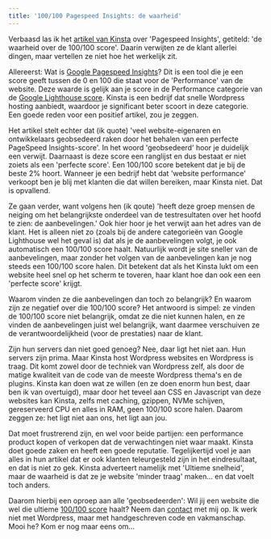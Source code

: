 ```yaml
---
title: '100/100 Pagespeed Insights: de waarheid'
---
```


Verbaasd las ik het [artikel van Kinsta](https://kinsta.com/nl/blog/google-pagespeed-insights) over 'Pagespeed Insights', getiteld: 'de waarheid over de 100/100 score'. Daarin verwijten ze de klant allerlei dingen, maar vertellen ze niet hoe het werkelijk zit.

Allereerst: Wat is [Google Pagespeed Insights](https://developers.google.com/speed/pagespeed/insights/)? Dit is een tool die je een score geeft tussen de 0 en 100 die staat voor de 'Performance' van de website. Deze waarde is gelijk aan je score in de Performance categorie van de [Google Lighthouse score](/blog/google-lighthouse-score). Kinsta is een bedrijf dat snelle Wordpress hosting aanbiedt, waardoor je significant beter scoort in deze categorie. Een goede reden voor een positief artikel, zou je zeggen.

Het artikel stelt echter dat (ik quote) 'veel website-eigenaren en ontwikkelaars geobsedeerd raken door het behalen van een perfecte PageSpeed Insights-score'. In het woord 'geobsedeerd' hoor je duidelijk een verwijt. Daarnaast is deze score een ranglijst en dus bestaat er niet zoiets als een 'perfecte score'. Een 100/100 score betekent dat je bij de beste 2% hoort. Wanneer je een bedrijf hebt dat 'website performance' verkoopt ben je blij met klanten die dat willen bereiken, maar Kinsta niet. Dat is opvallend.

Ze gaan verder, want volgens hen (ik qoute) 'heeft deze groep mensen de neiging om het belangrijkste onderdeel van de testresultaten over het hoofd te zien: de aanbevelingen.' Ook hier hoor je het verwijt aan het adres van de klant. Het is alleen niet zo (zoals bij de andere categorieën van Google Lighthouse wel het geval is) dat als je de aanbevelingen volgt, je ook automatisch een 100/100 score haalt. Natuurlijk wordt je site sneller van de aanbevelingen, maar zonder het volgen van de aanbevelingen kan je nog steeds een 100/100 score halen. Dit betekent dat als het Kinsta lukt om een website heel snel op het scherm te toveren, haar klant hoe dan ook een een 'perfecte score' krijgt.

Waarom vinden ze die aanbevelingen dan toch zo belangrijk? En waarom zijn ze negatief over die 100/100 score? Het antwoord is simpel: ze vinden de 100/100 score niet belangrijk, omdat ze die niet kunnen halen, en ze vinden de aanbevelingen juist wel belangrijk, want daarmee verschuiven ze de verantwoordelijkheid (voor de prestaties) naar de klant.

Zijn hun servers dan niet goed genoeg? Nee, daar ligt het niet aan. Hun servers zijn prima. Maar Kinsta host Wordpress websites en Wordpress is traag. Dit komt zowel door de techniek van Wordpress zelf, als door de matige kwaliteit van de code van de meeste Wordpress thema's en de plugins. Kinsta kan doen wat ze willen (en ze doen enorm hun best, daar ben ik van overtuigd), maar door het teveel aan CSS en Javascript van deze websites kan Kinsta, zelfs met caching, gzippen, NVMe schijven, gereserveerd CPU en alles in RAM, geen 100/100 score halen. Daarom zeggen ze: het ligt niet aan ons, het ligt aan jou.

Dat moet frustrerend zijn, en wel voor beide partijen: een performance product kopen of verkopen dat de verwachtingen niet waar maakt. Kinsta doet goede zaken en heeft een goede reputatie. Tegelijkertijd voel je aan alles in hun artikel dat er ook klanten teleurgesteld zijn in het eindresultaat, en dat is niet zo gek. Kinsta adverteert namelijk met 'Ultieme snelheid', maar de waarheid is dat ze je website 'minder traag' maken... en dat voelt toch anders.

Daarom hierbij een oproep aan alle 'geobsedeerden': Wil jij een website die wel die ultieme [100/100 score](/blog/how-to-get-a-100-google-lighthouse-score) haalt? Neem dan [contact](/nl/contact) met mij op. Ik werk niet met Wordpress, maar met handgeschreven code en vakmanschap. Mooi he? Kom er nog maar eens om...